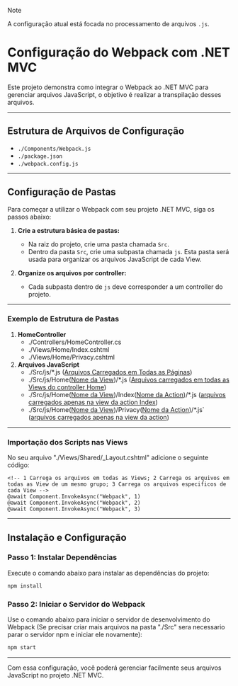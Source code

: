 
> [!NOTE]
> A configuração atual está focada no processamento de arquivos `.js`.

# Configuração do Webpack com .NET MVC

Este projeto demonstra como integrar o Webpack ao .NET MVC para gerenciar arquivos JavaScript, o objetivo é realizar a transpilação desses arquivos.

---

## Estrutura de Arquivos de Configuração

- `./Components/Webpack.js`
- `./package.json`
- `./webpack.config.js`

---

## Configuração de Pastas

Para começar a utilizar o Webpack com seu projeto .NET MVC, siga os passos abaixo:

1. **Crie a estrutura básica de pastas:**
   - Na raiz do projeto, crie uma pasta chamada `Src`.
   - Dentro da pasta `Src`, crie uma subpasta chamada `js`. Esta pasta será usada para organizar os arquivos JavaScript de cada View.

2. **Organize os arquivos por controller:**
   - Cada subpasta dentro de `js` deve corresponder a um controller do projeto.

---
### Exemplo de Estrutura de Pastas
1. **HomeController**
   - ./Controllers/HomeController.cs
   - ./Views/Home/Index.cshtml
   - ./Views/Home/Privacy.cshtml 
2. **Arquivos JavaScript**
   - ./Src/js/*.js ([Arquivos Carregados em Todas as Páginas]())
   - ./Src/js/Home([Nome da View]())/*.js ([Arquivos carregados em todas as Views do controller Home]())
   - ./Src/js/Home([Nome da View]())/Index([Nome da Action]())/*.js ([arquivos carregados apenas na view da action Index]())
   - ./Src/js/Home([Nome da View]())/Privacy([Nome da Action]())/*.js` ([arquivos carregados apenas na view da action]())
---
### Importação dos Scripts nas Views
No seu arquivo "./Views/Shared/_Layout.cshtml" adicione o seguinte código:
```plaintext
<!-- 1 Carrega os arquivos em todas as Views; 2 Carrega os arquivos em todas as View de um mesmo grupo; 3 Carrega os arquivos especificos de cada View --> 
@await Component.InvokeAsync("Webpack", 1) 
@await Component.InvokeAsync("Webpack", 2)
@await Component.InvokeAsync("Webpack", 3)
```

---

## Instalação e Configuração

### Passo 1: Instalar Dependências

Execute o comando abaixo para instalar as dependências do projeto:

```bash
npm install
```

### Passo 2: Iniciar o Servidor do Webpack

Use o comando abaixo para iniciar o servidor de desenvolvimento do Webpack (Se precisar criar mais arquivos na pasta "./Src" sera necessario parar o servidor npm e iniciar ele novamente):

```bash
npm start
```

---

Com essa configuração, você poderá gerenciar facilmente seus arquivos JavaScript no projeto .NET MVC.
